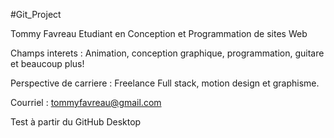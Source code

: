 #Git_Project

Tommy Favreau
Etudiant en Conception et Programmation de sites Web

Champs interets : Animation, conception graphique, programmation, guitare et beaucoup plus!

Perspective de carriere : 
Freelance Full stack, motion design et graphisme.

Courriel : tommyfavreau@gmail.com 

Test à partir du GitHub Desktop

